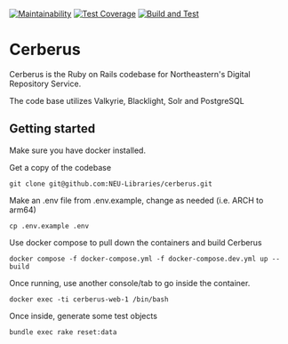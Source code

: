 [![Maintainability](https://api.codeclimate.com/v1/badges/319fb72eb18232337a83/maintainability)](https://codeclimate.com/github/NEU-Libraries/cerberus/maintainability) [![Test Coverage](https://api.codeclimate.com/v1/badges/319fb72eb18232337a83/test_coverage)](https://codeclimate.com/github/NEU-Libraries/cerberus/test_coverage) [![Build and Test](https://github.com/NEU-Libraries/cerberus/actions/workflows/build_test.yml/badge.svg)](https://github.com/NEU-Libraries/cerberus/actions/workflows/build_test.yml)

# Cerberus

Cerberus is the Ruby on Rails codebase for Northeastern's Digital Repository Service.

The code base utilizes Valkyrie, Blacklight, Solr and PostgreSQL

## Getting started

Make sure you have docker installed.

Get a copy of the codebase
```
git clone git@github.com:NEU-Libraries/cerberus.git
```

Make an .env file from .env.example, change as needed (i.e. ARCH to arm64)
```
cp .env.example .env
```

Use docker compose to pull down the containers and build Cerberus
```
docker compose -f docker-compose.yml -f docker-compose.dev.yml up --build
```

Once running, use another console/tab to go inside the container.
```
docker exec -ti cerberus-web-1 /bin/bash
```

Once inside, generate some test objects
```
bundle exec rake reset:data
```